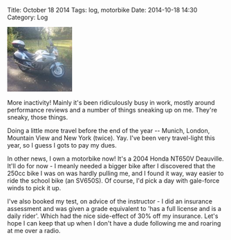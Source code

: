 Title: October 18 2014
Tags: log, motorbike
Date: 2014-10-18 14:30 
Category: Log 
 
<a href="/images/20141018-bike.jpg">![Image](/images/thumbs/thumbnail_square/20141018-bike.jpg)</a>
 
More inactivity! Mainly it's been ridiculously busy in work, mostly around performance reviews and a number of things sneaking up on me. They're sneaky, those things.

Doing a little more travel before the end of the year -- Munich, London, Mountain View and New York (twice). Yay. I've been very travel-light this year, so I guess I gots to pay my dues.

In other news, I own a motorbike now! It's a 2004 Honda NT650V Deauville. It'll do for now - I meanly needed a bigger bike after I discovered that the 250cc bike I was on was hardly pulling me, and I found it way, way easier to ride the school bike (an SV650S). Of course, I'd pick a day with gale-force winds to pick it up.

I've also booked my test, on advice of the instructor - I did an insurance assessment and was given a grade equivalent to 'has a full license and is a daily rider'. Which had the nice side-effect of 30% off my insurance. Let's hope I can keep that up when I don't have a dude following me and roaring at me over a radio.
